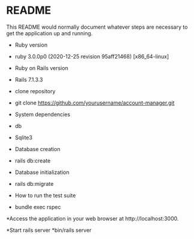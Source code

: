 # README

This README would normally document whatever steps are necessary to get the
application up and running.

* Ruby version
* ruby 3.0.0p0 (2020-12-25 revision 95aff21468) [x86_64-linux]

* Ruby on Rails version
* Rails 7.1.3.3
  
* clone repository
* git clone https://github.com/yourusername/account-manager.git

* System dependencies

* db
* Sqlite3

* Database creation
* rails db:create


* Database initialization
* rails db:migrate

* How to run the test suite
* bundle exec rspec

*Access the application in your web browser at http://localhost:3000.

*Start rails server
*bin/rails server





